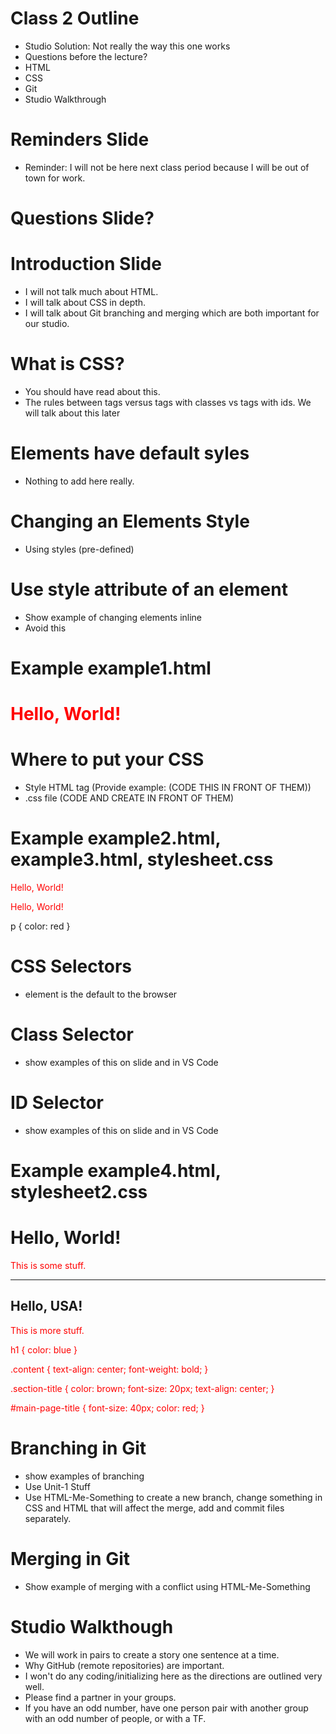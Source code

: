 # Class 2 Outline
- Studio Solution: Not really the way this one works
- Questions before the lecture?
- HTML
- CSS
- Git
- Studio Walkthrough

# Reminders Slide
- Reminder: I will not be here next class period because I will be out of town for work. 


# Questions Slide?

# Introduction Slide
- I will not talk much about HTML.
- I will talk about CSS in depth.
- I will talk about Git branching and merging which are both important for our studio.

# What is CSS?
- You should have read about this.
- The rules between tags versus tags with classes vs tags with ids. We will talk about this later

# Elements have default syles
- Nothing to add here really. 

# Changing an Elements Style
- Using styles (pre-defined)

# Use style attribute of an element
- Show example of changing elements inline
- Avoid this

<!--Example:-->
# Example example1.html
<!DOCTYPE html>
<html>
    <head>
    </head>
    <body>
        <h1 style="color: red;">Hello, World!</h1>
    </body>
</html>

<!-- end example -->

# Where to put your CSS
- Style HTML tag (Provide example: (CODE THIS IN FRONT OF THEM))
- .css file (CODE AND CREATE IN FRONT OF THEM)

<!--Examples:-->
# Example example2.html, example3.html, stylesheet.css

<!--example2.html-->

<!DOCTYPE html>
<html>
    <head>
        <style type="text/css">
	        p {
		        color: red;
            }
        </style>
    </head>
    <body>
        <p>Hello, World!</p>
    </body>
</html>

<!--example3.html and stylesheet.css-->

<!DOCTYPE html>
<html>
    <head>
        <link rel="stylesheet" href="css/stylesheet1.css">
    </head>
    <body>
        <p>Hello, World!</p>
    </body>
</html>
p {
    color: red
}

<!-- end examples -->

# CSS Selectors
- element is the default to the browser

# Class Selector
- show examples of this on slide and in VS Code

# ID Selector
- show examples of this on slide and in VS Code

<!--Examples:-->
# Example example4.html, stylesheet2.css


<!--example4.html and stylesheet2.css-->

<!DOCTYPE html>
<html>
    <head>
        <link rel="stylesheet" href="css/stylesheet.css">
    </head>
    <body>
        <h1 id="main-page-title" class="section-title">Hello, World!</h1>
        <p class="content">This is some stuff.</p>
        <hr/>
        <h2 class="section-title">Hello, USA!</h2>
        <p class="content">This is more stuff.</p>        
    </body>
</html>

h1 {
    color: blue
}

.content {
    text-align: center;
    font-weight: bold;
}

.section-title {
    color: brown;
    font-size: 20px;
    text-align: center;
}

#main-page-title {
    font-size: 40px;
    color: red;
}


<!-- end examples -->


<!--TODO-->

# Branching in Git
- show examples of branching 
- Use Unit-1 Stuff 
- Use HTML-Me-Something to create a new branch, change something in CSS and HTML that will affect the merge, add and commit files separately.

# Merging in Git
- Show example of merging with a conflict using HTML-Me-Something

# Studio Walkthough
- We will work in pairs to create a story one sentence at a time. 
- Why GitHub (remote repositories) are important.
- I won't do any coding/initializing here as the directions are outlined very well. 
- Please find a partner in your groups. 
- If you have an odd number, have one person pair with another group with an odd number of people, or with a TF. 


